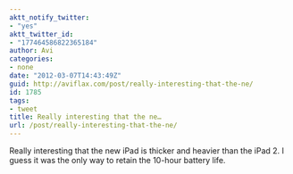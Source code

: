 ```yaml
---
aktt_notify_twitter:
- "yes"
aktt_twitter_id:
- "177464586822365184"
author: Avi
categories:
- none
date: "2012-03-07T14:43:49Z"
guid: http://aviflax.com/post/really-interesting-that-the-ne/
id: 1785
tags:
- tweet
title: Really interesting that the ne…
url: /post/really-interesting-that-the-ne/
---
```

Really interesting that the new iPad is thicker and heavier than the iPad 2. I guess it was the only way to retain the 10-hour battery life.